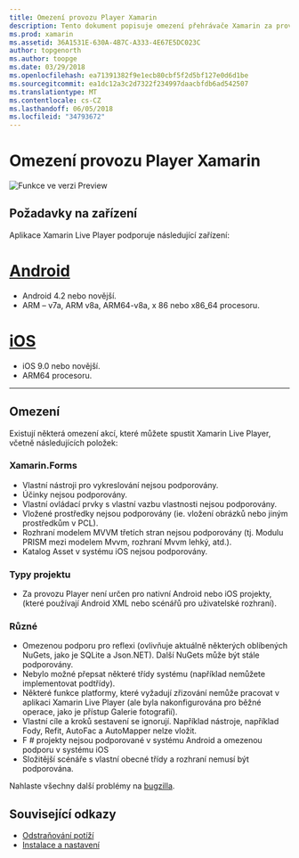 ```yaml
---
title: Omezení provozu Player Xamarin
description: Tento dokument popisuje omezení přehrávače Xamarin za provozu. Ho popisuje požadavky na zařízení, funkce funguje s typy projektů a další ostatní témata.
ms.prod: xamarin
ms.assetid: 36A1531E-630A-4B7C-A333-4E67E5DC023C
author: topgenorth
ms.author: toopge
ms.date: 03/29/2018
ms.openlocfilehash: ea71391382f9e1ecb80cbf5f2d5bf127e0d6d1be
ms.sourcegitcommit: ea1dc12a3c2d7322f234997daacbfdb6ad542507
ms.translationtype: MT
ms.contentlocale: cs-CZ
ms.lasthandoff: 06/05/2018
ms.locfileid: "34793672"
---
```

# <a name="limitations-of-xamarin-live-player"></a>Omezení provozu Player Xamarin

![Funkce ve verzi Preview](~/media/shared/preview.png)

## <a name="device-requirements"></a>Požadavky na zařízení
Aplikace Xamarin Live Player podporuje následující zařízení:

# <a name="androidtabandroid"></a>[Android](#tab/android)

- Android 4.2 nebo novější.
- ARM – v7a, ARM v8a, ARM64-v8a, x 86 nebo x86_64 procesoru.

# <a name="iostabios"></a>[iOS](#tab/ios)

- iOS 9.0 nebo novější.
- ARM64 procesoru.

-----

## <a name="limitations"></a>Omezení

Existují některá omezení akcí, které můžete spustit Xamarin Live Player, včetně následujících položek:

### <a name="xamarinforms"></a>Xamarin.Forms

- Vlastní nástroji pro vykreslování nejsou podporovány.
- Účinky nejsou podporovány.
- Vlastní ovládací prvky s vlastní vazbu vlastnosti nejsou podporovány.
- Vložené prostředky nejsou podporovány (ie. vložení obrázků nebo jiným prostředkům v PCL).
- Rozhraní modelem MVVM třetích stran nejsou podporovány (tj. Modulu PRISM mezi modelem Mvvm, rozhraní Mvvm lehký, atd.).
- Katalog Asset v systému iOS nejsou podporovány.

### <a name="other-project-types"></a>Typy projektu

- Za provozu Player není určen pro nativní Android nebo iOS projekty, (které používají Android XML nebo scénářů pro uživatelské rozhraní).

### <a name="misc"></a>Různé

- Omezenou podporu pro reflexi (ovlivňuje aktuálně některých oblíbených NuGets, jako je SQLite a Json.NET). Další NuGets může být stále podporovány.
- Nebylo možné přepsat některé třídy systému (například nemůžete implementovat podtřídy).
- Některé funkce platformy, které vyžadují zřizování nemůže pracovat v aplikaci Xamarin Live Player (ale byla nakonfigurována pro běžné operace, jako je přístup Galerie fotografií).
- Vlastní cíle a kroků sestavení se ignorují. Například nástroje, například Fody, Refit, AutoFac a AutoMapper nelze vložit.
- F # projekty nejsou podporované v systému Android a omezenou podporu v systému iOS
- Složitější scénáře s vlastní obecné třídy a rozhraní nemusí být podporována.

Nahlaste všechny další problémy na [bugzilla](https://aka.ms/live-player-report-issue).

## <a name="related-links"></a>Související odkazy

- [Odstraňování potíží](~/tools/live-player/troubleshooting.md)
- [Instalace a nastavení](~/tools/live-player/install.md)
